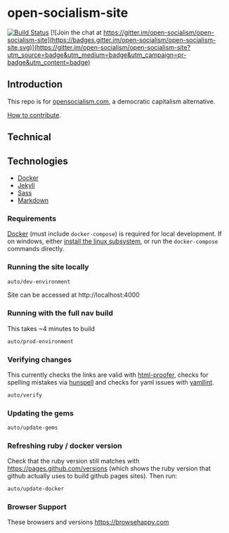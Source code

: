# open-socialism-site

[![Build Status](https://travis-ci.org/open-socialism/open-socialism-site.svg?branch=master)](https://travis-ci.org/open-socialism/open-socialism-site) [![Join the chat at https://gitter.im/open-socialism/open-socialism-site](https://badges.gitter.im/open-socialism/open-socialism-site.svg)](https://gitter.im/open-socialism/open-socialism-site?utm_source=badge&utm_medium=badge&utm_campaign=pr-badge&utm_content=badge)

## Introduction

This repo is for [opensocialism.com](https://opensocialism.com), a democratic capitalism alternative.

[How to contribute](https://opensocialism.com/contribute).

## Technical

## Technologies

* [Docker](https://www.docker.com/products/docker)
* [Jekyll](https://jekyllrb.com)
* [Sass](https://sass-lang.com)
* [Markdown](https://www.markdownguide.org)

### Requirements

[Docker](https://www.docker.com/products/docker) (must include `docker-compose`) is required for local development. If on windows, either [install the linux subsystem](https://docs.microsoft.com/en-us/windows/wsl/install-win10), or run the `docker-compose` commands directly.

### Running the site locally

```bash
auto/dev-environment
```

Site can be accessed at http://localhost:4000

### Running with the full nav build

This takes ~4 minutes to build

```bash
auto/prod-environment
```

### Verifying changes

This currently checks the links are valid with [html-proofer](https://github.com/gjtorikian/html-proofer), checks for spelling mistakes via [hunspell](http://hunspell.github.io) and checks for yaml issues with [yamllint](https://yamllint.readthedocs.io).

```bash
auto/verify
```

### Updating the gems

```bash
auto/update-gems
```

### Refreshing ruby / docker version

Check that the ruby version still matches with https://pages.github.com/versions (which shows the ruby version that github actually uses to build github pages sites). Then run:

```bash
auto/update-docker
```

### Browser Support

These browsers and versions https://browsehappy.com

